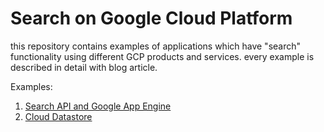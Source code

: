 # Search on Google Cloud Platform

this repository contains examples of applications which have "search" functionality using different GCP products and services.
every example is described in detail with blog article.

Examples:
1. [Search API and Google App Engine](https://www.the-swamp.info/blog/search-google-cloud-platform-app-engine-and-search-api/)
2. [Cloud Datastore](https://www.the-swamp.info/blog/search-google-cloud-platform-cloud-datastore/)
 
